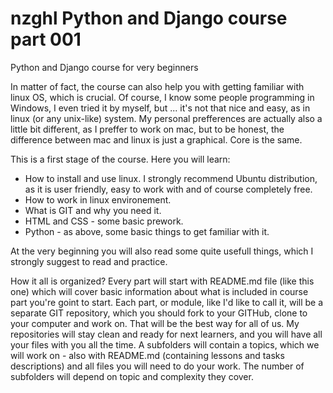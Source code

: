 # nzghl Python and Django course part 001
Python and Django course for very beginners

In matter of fact, the course can also help you with getting familiar with linux OS, which is crucial. Of course, I know some people programming in Windows, I even tried it by myself, but ... it's not that nice and easy, as in linux (or any unix-like) system. My personal prefferences are actually also a little bit different, as I preffer to work on mac, but to be honest, the difference between mac and linux is just a graphical. Core is the same.

This is a first stage of the course. Here you will learn:
- How to install and use linux. I strongly recommend Ubuntu distribution, as it is user friendly, easy to work with and of course completely free.
- How to work in linux environement.
- What is GIT and why you need it.
- HTML and CSS - some basic prework.
- Python - as above, some basic things to get familiar with it.

At the very beginning you will also read some quite usefull things, which I strongly suggest to read and practice.

How it all is organized?
Every part will start with README.md file (like this one) which will cover basic information about what is included in course part you're goint to start. Each part, or module, like I'd like to call it, will be a separate GIT repository, which you should fork to your GITHub, clone to your computer and work on. That will be the best way for all of us. My repositories will stay clean and ready for next learners, and you will have all your files with you all the time.
A subfolders will contain a topics, which we will work on - also with README.md (containing lessons and tasks descriptions) and all files you will need to do your work. The number of subfolders will depend on topic and complexity they cover.
